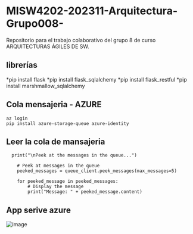 # MISW4202-202311-Arquitectura-Grupo008-
Repositorio para el trabajo colaborativo del grupo 8 de curso ARQUITECTURAS ÁGILES DE SW.

## librerías
*pip install flask 
*pip install flask_sqlalchemy
*pip install flask_restful 
*pip install marshmallow_sqlalchemy


## Cola mensajeria - AZURE

```
az login
pip install azure-storage-queue azure-identity
```
 ## Leer la cola de mansajeria
```
  print("\nPeek at the messages in the queue...")

    # Peek at messages in the queue
    peeked_messages = queue_client.peek_messages(max_messages=5)

    for peeked_message in peeked_messages:
        # Display the message
        print("Message: " + peeked_message.content)
```

## App serive azure
![image](https://user-images.githubusercontent.com/60898371/221377028-e5304cad-1dcb-4ea8-a602-da14f8b3c131.png)

